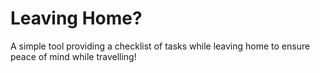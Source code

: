 # Leaving Home?
A simple tool providing a checklist of tasks while leaving home to ensure peace of mind while travelling!
